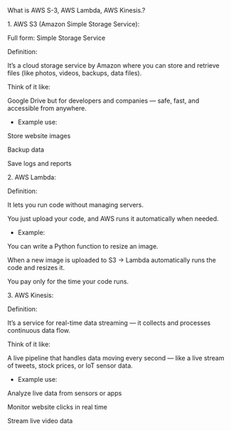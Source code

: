 What is AWS S-3, AWS Lambda, AWS Kinesis.?



1\. AWS S3 (Amazon Simple Storage Service):



Full form: Simple Storage Service



Definition:

It’s a cloud storage service by Amazon where you can store and retrieve files (like photos, videos, backups, data files).



Think of it like:

Google Drive but for developers and companies — safe, fast, and accessible from anywhere.



* Example use:



Store website images



Backup data



Save logs and reports



2\. AWS Lambda:



Definition:

It lets you run code without managing servers.

You just upload your code, and AWS runs it automatically when needed.



* Example:

You can write a Python function to resize an image.

When a new image is uploaded to S3 → Lambda automatically runs the code and resizes it.



You pay only for the time your code runs.



3\. AWS Kinesis:



Definition:

It’s a service for real-time data streaming — it collects and processes continuous data flow.



Think of it like:

A live pipeline that handles data moving every second — like a live stream of tweets, stock prices, or IoT sensor data.



* Example use:



Analyze live data from sensors or apps



Monitor website clicks in real time



Stream live video data

